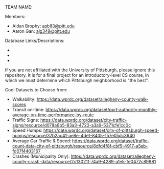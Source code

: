 TEAM NAME: 

Members:
* Aidan Brophy: apb83@pitt.edu
* Aaron Gan: alg349@pitt.edu

Database Links/Descriptions:

* 

* 

* 

If you are not affiliated with the University of Pittsburgh, please ignore this repository.
It is for a final project for an introductory-level CS course, in which we must determine which Pittsburgh neighborhood is "the best".


Cool Datasets to Choose from:
* Walkability: https://data.wprdc.org/dataset/allegheny-county-walk-scores
* Transit on-time: https://data.wprdc.org/dataset/port-authority-monthly-average-on-time-performance-by-route
* Traffic Signs: https://data.wprdc.org/dataset/city-traffic-signs/resource/d078a6b5-83a3-4723-a3a9-5371cfe1cc0c
* Speed Humps: https://data.wprdc.org/dataset/city-of-pittsburgh-speed-humps/resource/37b2ac41-ae8e-4de1-8405-157e05dc3640
* Average Car Traffic & Speed: https://data.wprdc.org/dataset/traffic-count-data-city-of-pittsburgh/resource/6dfd4f8f-cbf5-4917-a5eb-fd07f4403167
* Crashes (Municipality Only): https://data.wprdc.org/dataset/allegheny-county-crash-data/resource/2c13021f-74a9-4289-a1e5-fe0472c89881
